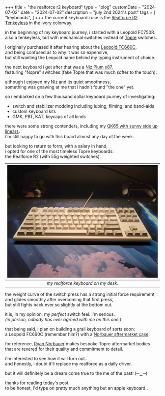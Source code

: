 +++
title = "the realforce r2 keyboard"
type = "blog"
customDate = "2024-07-02"
date = "2024-07-02"
description = "july 2nd 2024's post"
tags = [
    "keyboards",
]
+++
the current keyboard i use is the [Realforce R2 Tenkeyless](https://mechanicalkeyboards.com/products/topre-realforce-r2-ivory) in the ivory colorway.

in the beginning of my keyboard journey, i started with a Leopold FC750R.\
also a tenkeyless, but with mechanical switches instead of [Topre](https://deskthority.net/wiki/Topre_switch) switches.

i originally purchased it after hearing about the [Leopold FC660C](https://old.reddit.com/r/MechanicalKeyboards/comments/bl7jtu/fc660c_black_low_noise_version_new_from_korea/),\
and being confused as to why it was so expensive,\
but still wanting the Leopold name behind my typing instrument of choice.

the next keyboard i got after that was a [Niz Plum x87](https://www.nizkeyboard.com/products/niz-2019-new-x87-electro-capacitive-bluetooth-keyboard-non-rgb-white-black),\
featuring "Nopre" switches (fake Topre that was much softer to the touch).

although i enjoyed my Niz and its quiet smoothness,\
something was gnawing at me that i hadn't found "the one" yet.

so i embarked on a few thousand dollar keyboard journey of investigating:
- switch and stabilizer modding including lubing, filming, and band-aids
- custom keyboard kits
- GMK, PBT, KAT, keycaps of all kinds

there were some strong contenders, including my [QK65 with sunny side up linears](https://www.youtube.com/watch?v=K5h_mqy-rGE).\
i'm still happy to go with this board almost any day of the week.

but looking to return to form, with a salary in hand,\
i opted for one of the most timeless Topre keyboards:\
the Realforce R2 (with 55g weighted switches).

| ![realforce r2 keyboard](/images/realforce.jpg) | 
|:--:| 
| *my realforce keyboard on my desk.* |

the weight curve of the switch press has a strong initial force requirement,\
and glides smoothly after overcoming that first press,\
but still fights back ever so slightly at the bottom out.

it is, in my opinion, my *perfect* switch feel. i'm serious.\
*(in person, nobody has ever agreed with me on this one.)*

that being said, i plan on building a grail keyboard of sorts soon:\
a Leopold FC660C (remember him?) with a [Norbauer aftermarket case](https://www.norbauer.co/products/the-heavy-6-mark-ii?variant=47887019409716).

for reference, [Ryan Norbauer](https://www.youtube.com/watch?v=KIvqFsXu4xg) makes bespoke Topre aftermarket bodies\
that are revered for their quality and commitment to detail.

i'm interested to see how it will turn out..\
and honestly, i doubt it'll replace my realforce as a daily driver.

but it will definitely be a dream come true to the me of the past! (─‿─)

thanks for reading today's post.\
to be honest, i'd type on pretty much anything but an apple keyboard..
